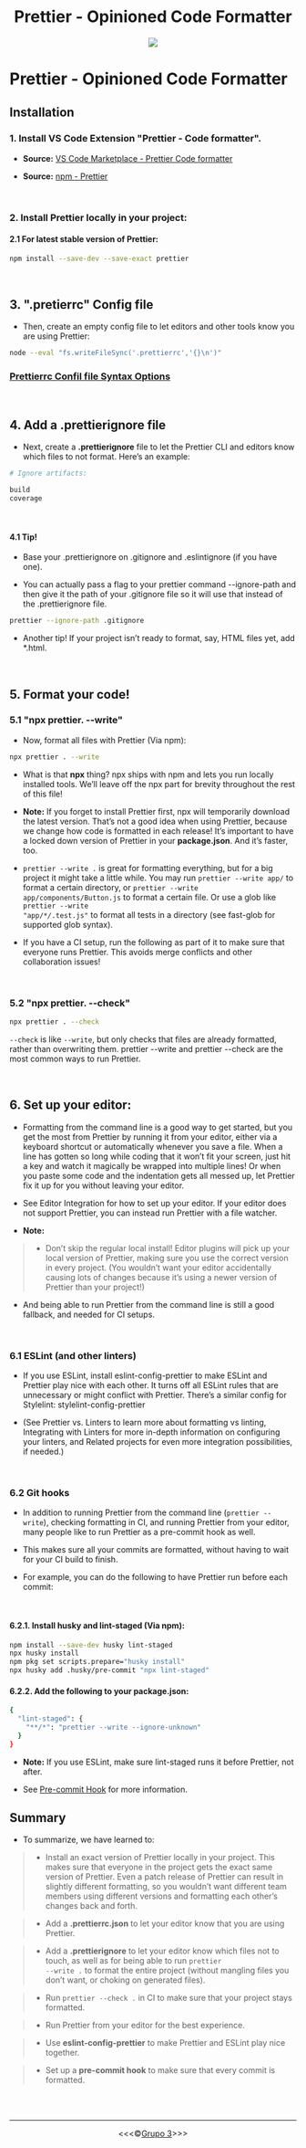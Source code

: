 <h1 align="center">Prettier - Opinioned Code Formatter</h1>

<h4 align="center">

<img src="https://res.cloudinary.com/practicaldev/image/fetch/s--ppp8j6Rw--/c_limit%2Cf_auto%2Cfl_progressive%2Cq_auto%2Cw_880/https://m4nu56.dev/images/java-prettier-formatting/prettier.png">

</h4>

# Prettier - Opinioned Code Formatter

## **Installation**

### 1. Install VS Code Extension "Prettier - Code formatter".

- **Source:** <a href="https://marketplace.visualstudio.com/items?itemName=esbenp.prettier-vscode">VS Code Marketplace - Prettier Code formatter</a>

- **Source:** <a href="https://www.npmjs.com/package/prettier">npm - Prettier</a>

<br>

### 2. Install Prettier locally in your project:

#### 2.1 For latest stable version of Prettier:

```bash
npm install --save-dev --save-exact prettier
```

<br>

## 3. ".pretierrc" Config file

- Then, create an empty config file to let editors and other tools know you are using Prettier:

```bash
node --eval "fs.writeFileSync('.prettierrc','{}\n')"
```

### [Prettierrc Confil file Syntax Options](https://prettier.io/docs/en/options)

<br>

## 4. Add a .prettierignore file

- Next, create a **.prettierignore** file to let the Prettier CLI and editors know which files to not format. Here’s an example:

```bash
# Ignore artifacts:

build
coverage
```

<br>

#### 4.1 **Tip!**

- Base your .prettierignore on .gitignore and .eslintignore (if you have one).

- You can actually pass a flag to your prettier command --ignore-path and then give it the path of your .gitignore file so it will use that instead of the .prettierignore file.

```bash
prettier --ignore-path .gitignore
```

- Another tip! If your project isn’t ready to format, say, HTML files yet, add \*.html.

<br>

## 5. Format your code!

### 5.1 "npx prettier. --write"

- Now, format all files with Prettier (Via npm):

```bash
npx prettier . --write
```

- What is that **npx** thing? npx ships with npm and lets you run locally installed tools. We’ll leave off the npx part for brevity throughout the rest of this file!

- **Note:** If you forget to install Prettier first, npx will temporarily download the latest version. That’s not a good idea when using Prettier, because we change how code is formatted in each release! It’s important to have a locked down version of Prettier in your **package.json**. And it’s faster, too.

- <code>prettier --write .</code> is great for formatting everything, but for a big project it might take a little while. You may run <code>prettier --write app/</code> to format a certain directory, or <code>prettier --write app/components/Button.js</code> to format a certain file. Or use a glob like <code>prettier --write "app/\*_/_.test.js"</code> to format all tests in a directory (see fast-glob for supported glob syntax).

- If you have a CI setup, run the following as part of it to make sure that everyone runs Prettier. This avoids merge conflicts and other collaboration issues!

<br>

### 5.2 "npx prettier. --check"

```bash
npx prettier . --check
```

<code>--check</code> is like <code>--write</code>, but only checks that files are already formatted, rather than overwriting them. prettier --write and prettier --check are the most common ways to run Prettier.

<br>

## 6. **Set up your editor:**

- Formatting from the command line is a good way to get started, but you get the most from Prettier by running it from your editor, either via a keyboard shortcut or automatically whenever you save a file. When a line has gotten so long while coding that it won’t fit your screen, just hit a key and watch it magically be wrapped into multiple lines! Or when you paste some code and the indentation gets all messed up, let Prettier fix it up for you without leaving your editor.

- See Editor Integration for how to set up your editor. If your editor does not support Prettier, you can instead run Prettier with a file watcher.

- **Note:**

> - Don’t skip the regular local install! Editor plugins will pick up your local version of Prettier, making sure you use the correct version in every project. (You wouldn’t want your editor accidentally causing lots of changes because it’s using a newer version of Prettier than your project!)

- And being able to run Prettier from the command line is still a good fallback, and needed for CI setups.

<br>

### 6.1 **ESLint (and other linters)**

- If you use ESLint, install eslint-config-prettier to make ESLint and Prettier play nice with each other. It turns off all ESLint rules that are unnecessary or might conflict with Prettier. There’s a similar config for Stylelint: stylelint-config-prettier

- (See Prettier vs. Linters to learn more about formatting vs linting, Integrating with Linters for more in-depth information on configuring your linters, and Related projects for even more integration possibilities, if needed.)

<br>

### 6.2 **Git hooks**

- In addition to running Prettier from the command line (<code>prettier --write</code>), checking formatting in CI, and running Prettier from your editor, many people like to run Prettier as a pre-commit hook as well.

- This makes sure all your commits are formatted, without having to wait for your CI build to finish.

- For example, you can do the following to have Prettier run before each commit:

<br>

#### 6.2.1. Install husky and lint-staged (Via npm):

```bash
npm install --save-dev husky lint-staged
npx husky install
npm pkg set scripts.prepare="husky install"
npx husky add .husky/pre-commit "npx lint-staged"
```

#### 6.2.2. Add the following to your package.json:

```bash
{
  "lint-staged": {
    "**/*": "prettier --write --ignore-unknown"
  }
}
```

- **Note:** If you use ESLint, make sure lint-staged runs it before Prettier, not after.

- See <a href="https://prettier.io/docs/en/precommit">Pre-commit Hook</a> for more information.

## Summary

- To summarize, we have learned to:

> - Install an exact version of Prettier locally in your project. This makes sure that everyone in the project gets the exact same version of Prettier. Even a patch release of Prettier can result in slightly different formatting, so you wouldn’t want different team members using different versions and formatting each other’s changes back and forth.

> - Add a **.prettierrc.json** to let your editor know that you are using Prettier.

> - Add a **.prettierignore** to let your editor know which files not to touch, as well as for being able to run <code>prettier --write .</code> to format the entire project (without mangling files you don’t want, or choking on generated files).

> - Run <code>prettier --check .</code> in CI to make sure that your project stays formatted.

> - Run Prettier from your editor for the best experience.

> - Use **eslint-config-prettier** to make Prettier and ESLint play nice together.

> - Set up a **pre-commit hook** to make sure that every commit is formatted.

<br>
<br>
<hr>
<p align="center">&lt;&lt;&lt;&copy;<a href="https://github.com/Departamento-de-Engenharia-Informatica/switch-qa-23-project-switch-qa-23-3" target="blank">Grupo 3</a>&gt;&gt;&gt;</p>

